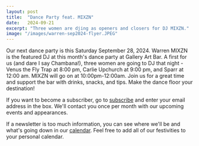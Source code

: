 ```yaml
---
layout: post
title:  "Dance Party feat. MIXZN"
date:   2024-09-21
excerpt: "Three women are djing as openers and closers for DJ MIXZN."
image: "/images/warren-sep2024-flyer.JPEG"
---
```


Our next dance party is this Saturday September 28, 2024. Warren MIXZN is the featured DJ at this month's dance party at Gallery Art Bar. A first for us (and dare I say Chambana!), three women are going to DJ that night - Venus the Fly Trap at 8:00 pm, Carlie Upchurch at 9:00 pm, and Sparr at 12:00 am. MIXZN will go on at 10:00pm-12:00am. Join us for a great time and support the bar with drinks, snacks, and tips. Make the dance floor your destination!

If you want to become a subscriber, go to [subscribe](https://wearedtb.com/subscribe/) and enter your email address in the box. We'll contact you once per month with our upcoming events and appearances. 

If a newsletter is too much information, you can see where we'll be and what's going down in our [calendar](https://wearedtb.com/calendar/). Feel free to add all of our festivities to your personal calendar.
